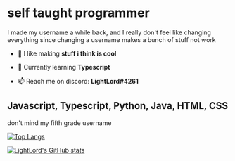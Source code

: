 
# self taught programmer

I made my username a while back, and I really don't feel like changing everything since changing a username makes a bunch of stuff not work

- 🔭 I like making **stuff i think is cool**

- 🌱 Currently learning **Typescript**

- 📫 Reach me on discord: **LightLord#4261**

## Javascript, Typescript, Python, Java, HTML, CSS 

don't mind my fifth grade username

[![Top Langs](https://github-readme-stats.vercel.app/api/top-langs/?username=LightLordYT&layout=compact)]()

[![LightLord's GitHub stats](https://github-readme-stats.vercel.app/api?username=LightLordYT)]()

